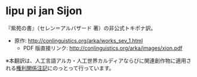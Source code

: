 # lipu pi jan Sijon

『紫苑の書』（セレン＝アルバザード 著）の非公式トキポナ訳。

- 原作: http://conlinguistics.org/arka/works_sev_1.html
  - PDF 版直接リンク: http://conlinguistics.org/arka/images/xion.pdf

※本翻訳は、人工言語アルカ・人工世界カルディアならびに関連創作物に適用される[権利関係注記](http://conlinguistics.org/arka/home_asm.html)にのっとって行っています。
